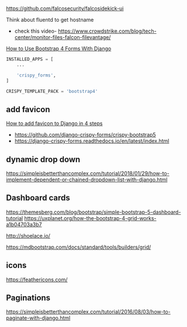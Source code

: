 https://github.com/falcosecurity/falcosidekick-ui


Think about fluentd to get hostname

- check this video-  https://www.crowdstrike.com/blog/tech-center/monitor-files-falcon-filevantage/

[How to Use Bootstrap 4 Forms With Django](https://simpleisbetterthancomplex.com/tutorial/2018/08/13/how-to-use-bootstrap-4-forms-with-django.html)

```python
INSTALLED_APPS = [
    ...

    'crispy_forms',
]

CRISPY_TEMPLATE_PACK = 'bootstrap4'
```

## add favicon

[How to add favicon to Django in 4 steps](https://simpleit.rocks/python/django/django-favicon-adding/)

- https://github.com/django-crispy-forms/crispy-bootstrap5
- https://django-crispy-forms.readthedocs.io/en/latest/index.html


## dynamic drop down 

https://simpleisbetterthancomplex.com/tutorial/2018/01/29/how-to-implement-dependent-or-chained-dropdown-list-with-django.html

## Dashboard cards

https://themesberg.com/blog/bootstrap/simple-bootstrap-5-dashboard-tutorial
https://uxplanet.org/how-the-bootstrap-4-grid-works-a1b04703a3b7

http://shoelace.io/

https://mdbootstrap.com/docs/standard/tools/builders/grid/

## icons
https://feathericons.com/

## Paginations

https://simpleisbetterthancomplex.com/tutorial/2016/08/03/how-to-paginate-with-django.html
